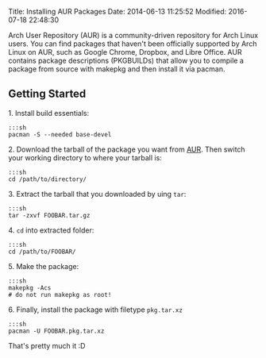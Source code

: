 Title:  Installing AUR Packages
Date:   2014-06-13 11:25:52
Modified: 2016-07-18 22:48:30

Arch User Repository (AUR) is a community-driven repository for Arch Linux users. 
You can find packages that haven't been officially supported by Arch Linux on AUR, 
such as Google Chrome, Dropbox, and Libre Office. AUR contains package descriptions 
(PKGBUILDs) that allow you to compile a package from source with makepkg and then 
install it via pacman.

## Getting Started

1\.  Install build essentials: 

	:::sh
	pacman -S --needed base-devel

2\.  Download the tarball of the package you want from [AUR][aur]. 
Then switch your working directory to where your tarball is:

	:::sh
	cd /path/to/directory/

3\.  Extract the tarball that you downloaded by uing `tar`:
  
	:::sh
	tar -zxvf FOOBAR.tar.gz

4\.  `cd` into extracted folder:
  
	:::sh
	cd /path/to/FOOBAR/

5\.  Make the package:
  
	:::sh
	makepkg -Acs
	# do not run makepkg as root!

6\.  Finally, install the package with filetype `pkg.tar.xz`

	:::sh
	pacman -U FOOBAR.pkg.tar.xz

That's pretty much it :D

[aur]: https://aur.archlinux.org/

